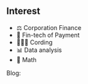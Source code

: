 ## Interest
- ⚖️ Corporation Finance
- 🔗 Fin-tech of Payment
- 🧑🏻‍💻 Cording
- 📊 Data analysis
- 📐 Math

Blog:

